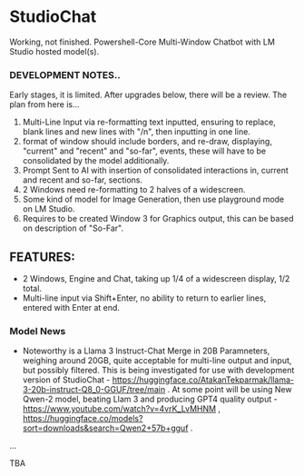 # StudioChat
Working, not finished. Powershell-Core Multi-Window Chatbot with LM Studio hosted model(s). 

### DEVELOPMENT NOTES..
Early stages, it is limited. After upgrades below, there will be a review. The plan from here is...

1. Multi-Line Input via re-formatting text inputted, ensuring to replace, blank lines and new lines with "/n", then inputting in one line.
2. format of window should include borders, and re-draw, displaying, "current" and "recent" and "so-far", events, these will have to be consolidated by the model additionally.
3. Prompt Sent to AI with insertion of consolidated interactions in, current and recent and so-far, sections.  
4. 2 Windows need re-formatting to 2 halves of a widescreen.
5. Some kind of model for Image Generation, then use playground mode on LM Studio.
6. Requires to be created Window 3 for Graphics output, this can be based on description of "So-Far".

## FEATURES:
- 2 Windows, Engine and Chat, taking up 1/4 of a widescreen display, 1/2 total.
- Multi-line input via Shift+Enter, no ability to return to earlier lines, entered with Enter at end. 

### Model News
- Noteworthy is a Llama 3 Instruct-Chat Merge in 20B Paramneters, weighing around 20GB, quite acceptable for multi-line output and input, but possibly filtered. This is being investigated for use with development version of StudioChat - https://huggingface.co/AtakanTekparmak/llama-3-20b-instruct-Q8_0-GGUF/tree/main . At some point will be using New Qwen-2 model, beating Llam 3 and producing GPT4 quality output - https://www.youtube.com/watch?v=4vrK_LvMHNM , https://huggingface.co/models?sort=downloads&search=Qwen2+57b+gguf .

...

TBA
